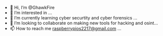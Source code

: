- 👋 Hi, I’m @GhawkFire
- 👀 I’m interested in ...
- 🌱 I’m currently learning cyber securtity and cyber forensics ...
- 💞️ I’m looking to collaborate on making new tools for hacking and osint...
- 📫 How to reach me  raspberrypios2217@gmail.com ...

<!---
GhawkFire/GhawkFire is a ✨ special ✨ repository because its `README.md` (this file) appears on your GitHub profile.
You can click the Preview link to take a look at your changes.
--->
